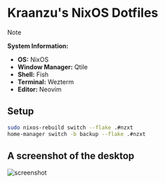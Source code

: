 # Kraanzu's NixOS Dotfiles

> [!NOTE]
>
> **System Information:**
>
> - **OS:** NixOS
> - **Window Manager:** Qtile
> - **Shell:** Fish
> - **Terminal:** Wezterm
> - **Editor:** Neovim


## Setup

```bash
sudo nixos-rebuild switch --flake .#nzxt
home-manager switch -b backup --flake .#nzxt
```


## A screenshot of the desktop

![screenshot](https://github.com/user-attachments/assets/a51741ef-6be0-4073-bb6b-92e4491c6d94)

